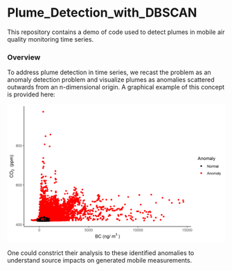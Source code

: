 # Plume_Detection_with_DBSCAN

This repository contains a demo of code used to detect plumes in mobile air quality monitoring time series.

### Overview
To address plume detection in time series, we recast the problem as an anomaly detection problem and visualize plumes as anomalies scattered outwards from an n-dimensional origin. A graphical example of this concept is provided here:

![DBSCAN_Example](/Misc/DBSCAN_Illustration.png)

One could constrict their analysis to these identified anomalies to understand source impacts on generated mobile measurements.
